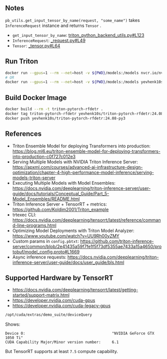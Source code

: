 
## Notes

`pb_utils.get_input_tensor_by_name(request, "some_name")` takes `InferenceRequest` instance and returns `Tensor` .

- `get_input_tensor_by_name`: [triton_python_backend_utils.py#L123](https://github.com/triton-inference-server/python_backend/blob/8b5a055e6f2cdd22cf6d3644e5822b01ffc62ce1/src/resources/triton_python_backend_utils.py#L123)
- `InferenceRequest`: [_request.py#L49](https://github.com/triton-inference-server/core/blob/70b908ca74b27407ae7c33b26ef26401d50aa871/python/tritonserver/_api/_request.py#L49)
- `Tensor`: [_tensor.py#L64](https://github.com/triton-inference-server/core/blob/main/python/tritonserver/_api/_tensor.py#L64)


## Run Triton

```bash
docker run --gpus=1 --rm --net=host -v ${PWD}/models:/models nvcr.io/nvidia/tritonserver:24.08-py3 tritonserver --model-repository=/models
# OR
docker run --gpus=1 --rm --net=host -v ${PWD}/models:/models yevhenk10s/triton-pytorch-rfdetr:24.08-py3 tritonserver --model-repository=/models
```

## Build Docker Image

```bash
docker build --rm -t triton-pytorch-rfdetr .
docker tag triton-pytorch-rfdetr yevhenk10s/triton-pytorch-rfdetr:24.08-py3
docker push yevhenk10s/triton-pytorch-rfdetr:24.08-py3
```

## References
- Triton Ensemble Model for deploying Transformers into production: https://blog.ml6.eu/triton-ensemble-model-for-deploying-transformers-into-production-c0f727c012e3
- Serving Multiple Models with NVIDIA Triton Inference Server: https://apxml.com/courses/advanced-ai-infrastructure-design-optimization/chapter-4-high-performance-model-inference/serving-models-triton-server
- Executing Multiple Models with Model Ensembles: https://docs.nvidia.com/deeplearning/triton-inference-server/user-guide/docs/tutorials/Conceptual_Guide/Part_5-Model_Ensembles/README.html
- Triton Inference Server + TensorRT + metrics: https://github.com/Koldim2001/Triton_example
- trtexec CLI: https://docs.nvidia.com/deeplearning/tensorrt/latest/reference/command-line-programs.html
-  Optimizing Model Deployments with Triton Model Analyzer: https://www.youtube.com/watch?v=UU9Rh00yZMY
-  Custom params in `config.pbtxt`: https://github.com/triton-inference-server/common/blob/2e41435a59f7fe1f5f73df5355ae7433a15a4650/protobuf/model_config.proto#L1669
- Async inference requests: https://docs.nvidia.com/deeplearning/triton-inference-server/user-guide/docs/user_guide/bls.html

## Supported Hardware by TensorRT
- https://docs.nvidia.com/deeplearning/tensorrt/latest/getting-started/support-matrix.html
- https://developer.nvidia.com/cuda-gpus
- https://developer.nvidia.com/cuda-legacy-gpus

```bash
/opt/cuda/extras/demo_suite/deviceQuery
```
Shows:
```
Device 0:                                       "NVIDIA GeForce GTX 1050 Ti"
CUDA Capability Major/Minor version number:     6.1
```

But TensorRT supports at least `7.5` compute capability.